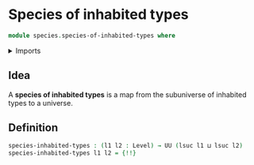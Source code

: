 # Species of inhabited types

```agda
module species.species-of-inhabited-types where
```

<details><summary>Imports</summary>

```agda
open import foundation.inhabited-types
open import foundation.unit-type
open import foundation.universe-levels

open import species.species-of-types-in-subuniverses
```

</details>

## Idea

A **species of inhabited types** is a map from the subuniverse of inhabited
types to a universe.

## Definition

```agda
species-inhabited-types : (l1 l2 : Level) → UU (lsuc l1 ⊔ lsuc l2)
species-inhabited-types l1 l2 = {!!}
```

